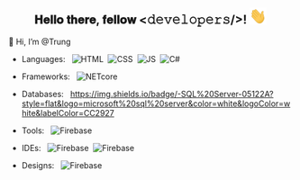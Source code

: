 <div align="center">
<h2> 𝐇𝐞𝐥𝐥𝐨 𝐭𝐡𝐞𝐫𝐞, 𝐟𝐞𝐥𝐥𝐨𝐰 <𝚍𝚎𝚟𝚎𝚕𝚘𝚙𝚎𝚛𝚜/>! <img src="https://github.com/ABSphreak/ABSphreak/blob/master/gifs/Hi.gif" width="30px"></h2>
</div>

👋 Hi, I’m @Trung

- Languages: &nbsp;
![HTML](https://img.shields.io/badge/-HTML5-05122A?style=flat&logo=html5&color=white&logoColor=white&labelColor=E34F26)&nbsp;
![CSS](https://img.shields.io/badge/-CSS3-05122A?style=flat&logo=css3&color=white&logoColor=white&labelColor=1572B6)&nbsp;
![JS](https://img.shields.io/badge/-Javascript-05122A?style=flat&logo=javascript&color=white&logoColor=white&labelColor=F7DF1E)&nbsp;
![C#](https://img.shields.io/badge/-C%20Sharp-05122A?style=flat&logo=c%20sharp&labelColor=239120&color=white)&nbsp;

- Frameworks: &nbsp;
![NETcore](https://img.shields.io/badge/-NET%20Core-05122A?style=flat&logo=.net&color=white&logoColor=white&labelColor=512BD4)&nbsp;

- Databases:  &nbsp;
https://img.shields.io/badge/-SQL%20Server-05122A?style=flat&logo=microsoft%20sql%20server&color=white&logoColor=white&labelColor=CC2927

 - Tools:  &nbsp;
![Firebase](https://img.shields.io/badge/-Git-05122A?style=flat&logo=git&color=white&logoColor=white&labelColor=F05032)&nbsp;

- IDEs: &nbsp;
![Firebase](https://img.shields.io/badge/-VS%20Code-05122A?style=flat&logo=visual%20studio%20code&color=white&logoColor=white&labelColor=007ACC)&nbsp;
![Firebase](https://img.shields.io/badge/-Visual%20Studio-05122A?style=flat&logo=visual%20studio%20code&color=white&logoColor=white&labelColor=5C2D91)&nbsp;


- Designs: &nbsp;
![Firebase](https://img.shields.io/badge/-Adobe%20Photoshop-05122A?style=flat&logo=adobe%20photoshop&color=white&logoColor=white&labelColor=31A8FF)&nbsp;
